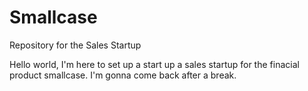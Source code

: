 # Smallcase
Repository for the Sales Startup



Hello world, I'm here to set up a start up a sales startup for the finacial product smallcase.
I'm gonna come back after a break.
